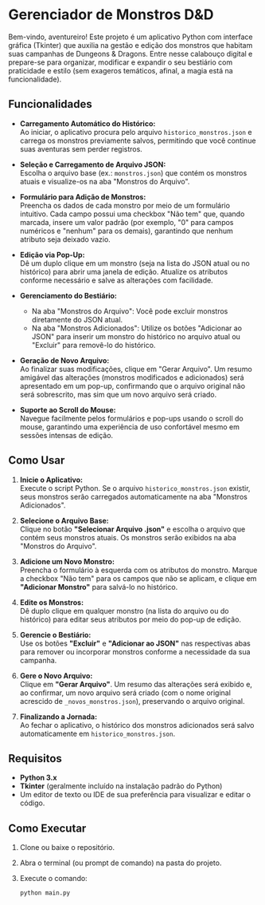 # Gerenciador de Monstros D&D

Bem-vindo, aventureiro! Este projeto é um aplicativo Python com interface gráfica (Tkinter) que auxilia na gestão e edição dos monstros que habitam suas campanhas de Dungeons & Dragons. Entre nesse calabouço digital e prepare-se para organizar, modificar e expandir o seu bestiário com praticidade e estilo (sem exageros temáticos, afinal, a magia está na funcionalidade).

## Funcionalidades

- **Carregamento Automático do Histórico:**  
  Ao iniciar, o aplicativo procura pelo arquivo `historico_monstros.json` e carrega os monstros previamente salvos, permitindo que você continue suas aventuras sem perder registros.

- **Seleção e Carregamento de Arquivo JSON:**  
  Escolha o arquivo base (ex.: `monstros.json`) que contém os monstros atuais e visualize-os na aba "Monstros do Arquivo".

- **Formulário para Adição de Monstros:**  
  Preencha os dados de cada monstro por meio de um formulário intuitivo. Cada campo possui uma checkbox "Não tem" que, quando marcada, insere um valor padrão (por exemplo, "0" para campos numéricos e "nenhum" para os demais), garantindo que nenhum atributo seja deixado vazio.

- **Edição via Pop-Up:**  
  Dê um duplo clique em um monstro (seja na lista do JSON atual ou no histórico) para abrir uma janela de edição. Atualize os atributos conforme necessário e salve as alterações com facilidade.

- **Gerenciamento do Bestiário:**  
  - Na aba "Monstros do Arquivo": Você pode excluir monstros diretamente do JSON atual.
  - Na aba "Monstros Adicionados": Utilize os botões "Adicionar ao JSON" para inserir um monstro do histórico no arquivo atual ou "Excluir" para removê-lo do histórico.

- **Geração de Novo Arquivo:**  
  Ao finalizar suas modificações, clique em "Gerar Arquivo". Um resumo amigável das alterações (monstros modificados e adicionados) será apresentado em um pop-up, confirmando que o arquivo original não será sobrescrito, mas sim que um novo arquivo será criado.

- **Suporte ao Scroll do Mouse:**  
  Navegue facilmente pelos formulários e pop-ups usando o scroll do mouse, garantindo uma experiência de uso confortável mesmo em sessões intensas de edição.

## Como Usar

1. **Inicie o Aplicativo:**  
   Execute o script Python. Se o arquivo `historico_monstros.json` existir, seus monstros serão carregados automaticamente na aba "Monstros Adicionados".

2. **Selecione o Arquivo Base:**  
   Clique no botão **"Selecionar Arquivo .json"** e escolha o arquivo que contém seus monstros atuais. Os monstros serão exibidos na aba "Monstros do Arquivo".

3. **Adicione um Novo Monstro:**  
   Preencha o formulário à esquerda com os atributos do monstro. Marque a checkbox "Não tem" para os campos que não se aplicam, e clique em **"Adicionar Monstro"** para salvá-lo no histórico.

4. **Edite os Monstros:**  
   Dê duplo clique em qualquer monstro (na lista do arquivo ou do histórico) para editar seus atributos por meio do pop-up de edição.

5. **Gerencie o Bestiário:**  
   Use os botões **"Excluir"** e **"Adicionar ao JSON"** nas respectivas abas para remover ou incorporar monstros conforme a necessidade da sua campanha.

6. **Gere o Novo Arquivo:**  
   Clique em **"Gerar Arquivo"**. Um resumo das alterações será exibido e, ao confirmar, um novo arquivo será criado (com o nome original acrescido de `_novos_monstros.json`), preservando o arquivo original.

7. **Finalizando a Jornada:**  
   Ao fechar o aplicativo, o histórico dos monstros adicionados será salvo automaticamente em `historico_monstros.json`.

## Requisitos

- **Python 3.x**  
- **Tkinter** (geralmente incluído na instalação padrão do Python)  
- Um editor de texto ou IDE de sua preferência para visualizar e editar o código.

## Como Executar

1. Clone ou baixe o repositório.
2. Abra o terminal (ou prompt de comando) na pasta do projeto.
3. Execute o comando:

   ```bash
   python main.py
